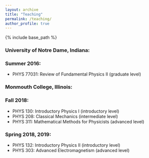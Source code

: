```yaml
---
layout: archive
title: "Teaching"
permalink: /teaching/
author_profile: true
---
```


{% include base_path %}

### University of Notre Dame, Indiana:

### Summer 2016:
- PHYS 77031: Review of Fundamental Physics II (graduate level)

### Monmouth College, Illinois:

### Fall 2018:
- PHYS 130: Introductory Physics I (introductory level)
- PHYS 208: Classical Mechanics (intermediate level)
- PHYS 311: Mathematical Methods for Physicists (advanced level)

### Spring 2018, 2019:
- PHYS 132: Introductory Physics II (introductory level)
- PHYS 303: Advanced Electromagnetism (advanced level)

<!-- {% include base_path %}

{% for post in site.teaching reversed %}
  {% include archive-single.html %}
{% endfor %} -->